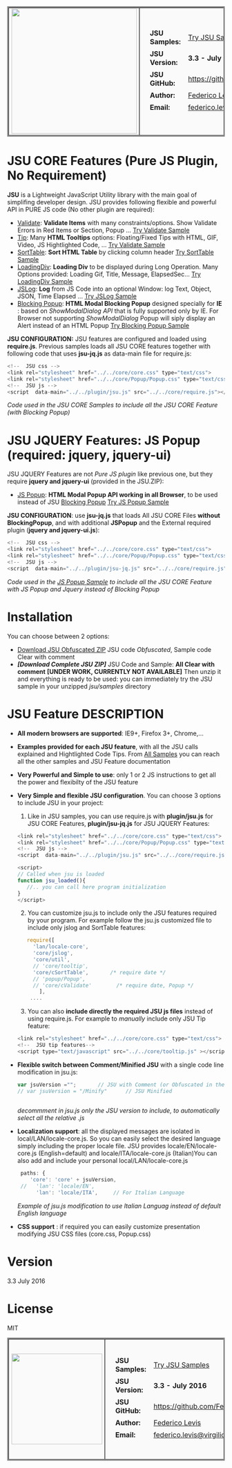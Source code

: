 
<!-- JSU HEADER -->
<table style="font-size: 11px;	color: black; 	background-color: #fafafa;	border: 3px solid #858585; border-spacing: 0px;  border-collapse: separate;  border-spacing: 0px; " 
   BORDER="1" cellspacing="0" cellpadding="2" width="850px">
    <tr>
      <td width="300px" align="center"> <img width="290px" src="https://rawgit.com/FedericoLevis/images/master/jsuAbout/jsuAboutTitle.png"/></td> 
      <td ><table style="border: 0px;border-collapse: separate;  border-spacing: 1px" width="100%">
        <tr><td ><table style="border: 0px;border-collapse: separate;  border-spacing: 1px" width="100%">
          <tr>
            <td align="left" width="25%"><label style="font-weight: bold;">JSU Samples: </label></td>
            <td align="left"><a  href="https://rawgit.com/FedericoLevis/JSU/master/samples/AllSamples.html" target="_blank">Try JSU Samples</a> </td>
          <tr/>
          <tr>
            <td align="left" style="font-weight: bold;">JSU Version: </label></td>
            <td align="left" style="font-weight: bold;">3.3 - July 2016</td>
          <tr/>
          <tr>
            <td align="left" width="180px"><label style="font-weight: bold;">JSU GitHub: </label></td>
            <td align="left"><a  href="https://github.com/FedericoLevis/JSU" target="_blank">https://github.com/FedericoLevis/JSU</a> </td>
          <tr/>
          <tr>
            <td  align="left"><label style="font-weight: bold;">Author: </label></td>
            <td align="left"><a  href="https://www.linkedin.com/in/federicolevis" target="_blank">Federico Levis</a> </td>
          <tr/>
          <tr>
            <td align="left"><label style="font-weight: bold;">Email:</label></td>
            <td align="left"><a  href="mailto:federico.levis@virgilio.it" target="_blank">federico.levis@virgilio.it</a> </td>
          <tr/>
        </table></td></tr>
      </table></td> 
    </tr>
</table> 


# JSU CORE Features (Pure JS Plugin, No Requirement)
**JSU** is a Lightweight JavaScript Utility library with the main goal of simplifing developer design. JSU provides following flexible and powerful API in PURE JS code (No other plugin are required):
  - [Validate]: **Validate Items** with many constraints/options. Show Validate Errors in Red Items or Section, Popup ...  [Try Validate Sample]  
  - [Tip]: Many **HTML Tooltips** options: Floating/Fixed Tips with HTML, GIF, Video, JS Hightlighted Code, ... [Try Validate Sample]  
  - [SortTable]:  **Sort HTML Table** by clicking column header [Try SortTable Sample]  
  - [LoadingDiv]:  <b>Loading Div</b> to be displayed during Long Operation. Many Options provided: Loading Gif, Title, Message, ElapsedSec... [Try LoadingDiv Sample]  
  - [JSLog]: **Log** from JS Code into an optional Window: log Text, Object, JSON, Time Elapsed ... [Try JSLog Sample]  
  - [Blocking Popup]: **HTML Modal Blocking Popup** designed specially for **IE** : based on *ShowModalDialog API* that is fully supported only by IE. For Browser not supporting *ShowModalDialog* Popup will siply display an Alert instead of an HTML Popup  [Try Blocking Popup Sample]  
  
**JSU CONFIGURATION:** JSU features are configured and loaded using **require.js**. Previous samples loads all JSU CORE features together with following code that uses **jsu-jq.js** as data-main file for require.js:

```javascript
<!--  JSU css -->
<link rel="stylesheet" href="../../core/core.css" type="text/css">
<link rel="stylesheet" href="../../core/Popup/Popup.css" type="text/css">
<!--  JSU js -->
<script  data-main="../../plugin/jsu.js" src="../../core/require.js"></script>
``` 
*Code used in the JSU CORE Samples to include all the JSU CORE Feature (with Blocking Popup)*


# JSU JQUERY Features: JS Popup (required: jquery, jquery-ui)
JSU JQUERY Features are not *Pure JS plugin* like previous one, but they require **jquery and jquery-ui** (provided in the JSU.ZIP):
  - [JS Popup]: **HTML Modal Popup API working in all Browser**, to be used instead of JSU [Blocking Popup]  [Try JS Popup Sample]  

**JSU CONFIGURATION**: use **jsu-jq.js** that loads All JSU CORE Files **without BlockingPopup**, and with additional **JSPopup** and the External required plugin (**jquery and jquery-ui.js**):
  
```javascript
<!--  JSU css -->
<link rel="stylesheet" href="../../core/core.css" type="text/css">
<link rel="stylesheet" href="../../core/Popup/Popup.css" type="text/css">
<!--  JSU js -->
<script  data-main="../../plugin/jsu-jq.js" src="../../core/require.js"></script>
```
*Code used in the [JS Popup Sample] to include all the JSU CORE Feature with JS Popup and Jquery instead of Blocking Popup*

# Installation
You can choose between 2 options:
  - [Download JSU Obfuscated ZIP] JSU code *Obfuscated*, Sample code Clear with comment
  - ***[Download Complete JSU ZIP]*** JSU Code and Sample: **All Clear with comment**   **[UNDER WORK, CURRENTLY NOT AVAILABLE]**
Then unzip it and everything is ready to be used: you can immediately try the JSU sample in your unzipped *jsu/samples* directory
  

# JSU Feature DESCRIPTION
  - **All modern browsers are supported**: IE9+, Firefox 3+, Chrome,... 
  - **Examples provided for each JSU feature**, with all the JSU calls explained and Hightlighted Code Tips. From [All Samples] you can reach all the other samples and JSU Feature documentation
  - **Very Powerful and Simple to use**: only 1 or 2 JS instructions to get all the power and flexibilty of the JSU feature 
  - **Very Simple and flexible JSU configuration**. You can choose 3 options to include JSU in your project:
     1) Like in JSU samples, you can use require.js with **plugin/jsu.js** for JSU CORE Features, **plugin/jsu-jq.js** for JSU JQUERY Features:
  	```javascript	
	<link rel="stylesheet" href="../../core/core.css" type="text/css">
	<link rel="stylesheet" href="../../core/Popup/Popup.css" type="text/css">
	<!--  JSU js -->
	<script  data-main="../../plugin/jsu.js" src="../../core/require.js"></script>
	
	<script>
    // Called when jsu is loaded 
    function jsu_loaded(){     
	   //.. you can call here program initialization 
	}	
	</script>
	``` 	
     2) You can customize jsu.js to include only the JSU features required by your program. For example follow the jsu.js customized file to include only jslog and SortTable features:
	 
  	```javascript	
       require([ 
         'lan/locale-core', 
         'core/jslog',            
         'core/util',							
         // 'core/tooltip',
         'core/cSortTable',       /* require date */
         // 'popup/Popup',
         // 'core/cValidate'        /* require date, Popup */
		   ],
	    ....
	``` 	
     
	 3) You can also **include directly the required JSU js files** instead of using require.js. For example to *manually* include only JSU Tip feature:
     
  	```javascript	
	<link rel="stylesheet" href="../../core/core.css" type="text/css">
	<!--  JSU tip features-->
    <script type="text/javascript" src="../../core/tooltip.js" ></script>
	``` 
    
	
  - **Flexible switch between Comment/Minified JSU** with a single code line modification in jsu.js:
    
    ```javascript	
    var jsuVersion ="";       // JSU with Comment (or Obfuscated in the Free version)
    // var jsuVersion = "/Minify"      // JSU Minified
 
	``` 
    *decommment in jsu.js only the JSU version to include, to automatically select all the relative .js*
    
  - **Localization support**: all the displayed messages are isolated in local/LAN/locale-core.js. So you can easily select the desired language simply including the proper locale file. JSU provides locale/EN/locale-core.js (English=default) and locale/ITA/locale-core.js (Italian)You can also add and include your personal local/LAN/locale-core.js 
   	```javascript	
     paths: {
        'core': 'core' + jsuVersion,
     //   'lan': 'locale/EN',
          'lan': 'locale/ITA',     // For Italian Language
	``` 
    *Example of jsu.js modification to use Italian Languag instead of default English language*

  - **CSS support** : if required you can easily customize presentation modifying JSU CSS files (core.css, Popup.css)


# Version
3.3  July 2016


# License
MIT


<!-- JSU FOOTER -->
<table style="font-size: 11px;	color: black; 	background-color: #fafafa;	border: 3px solid #858585; border-spacing: 0px;  border-collapse: separate;  border-spacing: 0px; " 
   BORDER="1" cellspacing="0" cellpadding="2" width="850px">
    <tr>
      <td width="300px" align="center"> <img width="210px" src="https://rawgit.com/FedericoLevis/images/master/jsuAbout/JSUDancing.gif"/></td> 
      <td ><table style="border: 0px;border-collapse: separate;  border-spacing: 1px" width="100%">
        <tr><td ><table style="border: 0px;border-collapse: separate;  border-spacing: 1px" width="100%">
          <tr>
            <td align="left" width="25%"><label style="font-weight: bold;">JSU Samples: </label></td>
            <td align="left"><a  href="https://rawgit.com/FedericoLevis/JSU/master/samples/AllSamples.html" target="_blank">Try JSU Samples</a> </td>
          <tr/>
          <tr>
            <td align="left" style="font-weight: bold;">JSU Version: </label></td>
            <td align="left" style="font-weight: bold;">3.3 - July 2016</td>
          <tr/>
          <tr>
            <td align="left" width="180px"><label style="font-weight: bold;">JSU GitHub: </label></td>
            <td align="left"><a  href="https://github.com/FedericoLevis/JSU" target="_blank">https://github.com/FedericoLevis/JSU</a> </td>
          <tr/>
          <tr>
            <td  align="left"><label style="font-weight: bold;">Author: </label></td>
            <td align="left"><a  href="https://www.linkedin.com/in/federicolevis" target="_blank">Federico Levis</a> </td>
          <tr/>
          <tr>
            <td align="left"><label style="font-weight: bold;">Email:</label></td>
            <td align="left"><a  href="mailto:federico.levis@virgilio.it" target="_blank">federico.levis@virgilio.it</a> </td>
          <tr/>
        </table></td></tr>
      </table></td> 
    </tr>
</table> 


 
   [rainbow]: <https://craig.is/making/rainbows>
   [Download JSU Obfuscated ZIP]: <https://github.com/FedericoLevis/JSU/archive/master.zip>
   [Tip documentation]: <https://rawgit.com/FedericoLevis/JSU/master/JSDoc/tooltip.js/index.html> 
   [about]: <https://rawgit.com/FedericoLevis/images/master/jsuAbout/jsuAboutTitle.png>
   [Federico Levis]: <https://www.linkedin.com/in/federicolevis> 
   [JSUDancing]: <https://rawgit.com/FedericoLevis/images/master/jsuAbout/JSUDancing.gif>
   [All Samples]: <https://rawgit.com/FedericoLevis/JSU/master/samples/AllSamples.html>
   [Try Validate Sample]: <https://rawgit.com/FedericoLevis/JSU/master/samples/Validate/ValidateSample.html>
   [Try Tip Sample]: <https://rawgit.com/FedericoLevis/JSU/master/samples/Tip/TipSample.html>  
   [Try SortTable Sample]: <https://rawgit.com/FedericoLevis/JSU/master/samples/Sort/SortSample.html>  
   [Try LoadingDiv Sample]: <https://rawgit.com/FedericoLevis/JSU/master/samples/Loading/LoadingSample.html>  
   [Try JSLog Sample]: <https://rawgit.com/FedericoLevis/JSU/master/samples/jslog/jslogSample.html>  
   [Try Blocking Popup Sample]: <https://rawgit.com/FedericoLevis/JSU/master/samples/BlockPopup/PopupSample.html>  
   [Try JS Popup Sample]: <https://rawgit.com/FedericoLevis/JSU/master/samples/JSPopup/PopupSample.html>  
   [JS Popup Sample]: <https://rawgit.com/FedericoLevis/JSU/master/samples/JSPopup/PopupSample.html>  
   [Validate]: <https://rawgit.com/FedericoLevis/JSUDoc/master/cValidate.js/index.html>
   [SortTable]: <https://rawgit.com/FedericoLevis/JSUDoc/master/cSortTable.js/index.html>
   [Tip]: <https://rawgit.com/FedericoLevis/JSUDoc/master/tooltip.js/index.html>
   [LoadingDiv]: <https://rawgit.com/FedericoLevis/JSUDoc/master/util.js/index.html>
   [JSLog]: <https://rawgit.com/FedericoLevis/JSUDoc/master/jslog.js/index.html>
   [Blocking Popup]: <https://rawgit.com/FedericoLevis/JSUDoc/master/BlockPopup.js/index.html>
   [JS Popup]: <https://rawgit.com/FedericoLevis/JSUDoc/master/JSPopup.js/index.html>  
